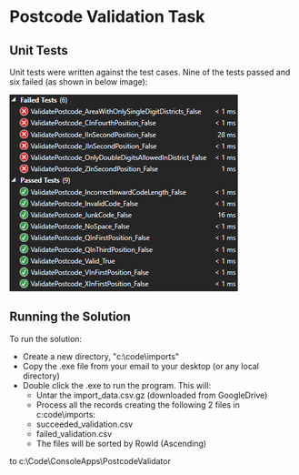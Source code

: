 # Postcode Validation Task #


Unit Tests
----------
 
Unit tests were written against the test cases.  Nine of the tests passed and six failed (as shown in below image):

![alt tag](https://github.com/evan-ritchie/PostcodeValidator/blob/master/PostcodeValidator/img/UnitTestResults.png)




Running the Solution
--------------------

To run the solution:

* Create a new directory, "c:\code\imports"
* Copy the .exe file from your email to your desktop (or any local directory)
* Double click the .exe to run the program.  This will:
  - Untar the import_data.csv.gz (downloaded from GoogleDrive)
  - Process all the records creating the following 2 files in c:code\imports:
   - succeeded_validation.csv
   - failed_validation.csv
  - The files will be sorted by RowId (Ascending)

to c:\Code\ConsoleApps\PostcodeValidator
